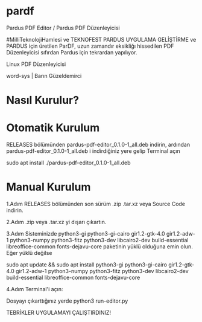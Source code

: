 # pardf
Pardus PDF Editor / Pardus PDF Düzenleyicisi

#MilliTeknolojiHamlesi ve TEKNOFEST PARDUS UYGULAMA GELİŞTİRME ve PARDUS için üretilen ParDF, uzun zamandır eksikliğı hissedilen PDF Düzenleyicisi sıfırdan Pardus için tekrardan yapılıyor.

Linux PDF Düzenleyicisi

word-sys | Barın Güzeldemirci

# Nasıl Kurulur?

# Otomatik Kurulum

RELEASES bölümünden pardus-pdf-editor_0.1.0-1_all.deb indirin, ardından pardus-pdf-editor_0.1.0-1_all.deb i indirdiğiniz yere gelip Terminal açın

sudo apt install ./pardus-pdf-editor_0.1.0-1_all.deb

# Manual Kurulum

1.Adım RELEASES bölümünden son sürüm .zip .tar.xz veya Source Code indirin.

2.Adım .zip veya .tar.xz yi dışarı çıkartın.

3.Adım Sisteminizde python3-gi python3-gi-cairo gir1.2-gtk-4.0 gir1.2-adw-1 python3-numpy python3-fitz python3-dev libcairo2-dev build-essential libreoffice-common fonts-dejavu-core paketinin yüklü olduğuna emin olun. Eğer yüklü değilse

sudo apt update && sudo apt install python3-gi python3-gi-cairo gir1.2-gtk-4.0 gir1.2-adw-1 python3-numpy python3-fitz python3-dev libcairo2-dev build-essential libreoffice-common fonts-dejavu-core

4.Adım Terminal'i açın:
                        
Dosyayı çıkarttığınız yerde python3 run-editor.py

TEBRİKLER UYGULAMAYI ÇALIŞTIRDINIZ!

                        
